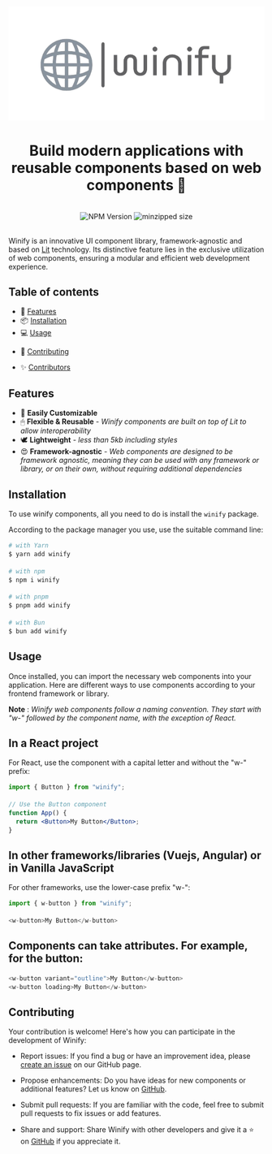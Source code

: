 <p align="center">
  <a href="https://github.com/godwinmanu/winify">
    <img src="./public/winify-no-bg.png" alt="Winify logo"/>
  </a>
</p>

<h1 align="center">Build modern applications with reusable components based on web components 🚀</h1>
<br />

<div align="center">
    <img src="https://badgen.net/npm/v/winify" alt="NPM Version" />
  <img src="https://badgen.net/bundlephobia/minzip/winify" alt="minzipped size"/>
</div>

<br />

Winify is an innovative UI component library, framework-agnostic and based on [Lit](https://lit.dev/) technology. Its distinctive feature lies in the exclusive utilization of web components, ensuring a modular and efficient web development experience.

## Table of contents

<!-- - 📋 [Documentation](#documentation) -->

- 🚀 [Features](#features)
- 📦 [Installation](#installation)
- 💻 [Usage](#usage)
<!-- - 📚 [CodeSandbox Templates](#codesandbox-templates) -->
- 📝 [Contributing](#contributing)
<!-- - 💖 [Support](#support-winify) -->
- ✨ [Contributors](#contributors)

<!-- ## Documentation

It's the https://chakra-ui.com website for the latest version of Chakra UI. For
older versions head over here

- v1: https://v1.chakra-ui.com
- v0: https://v0.chakra-ui.com
 -->

## Features

- 🔩 **Easily Customizable**
- 🖱 **Flexible & Reusable** - _Winify components are built on top of Lit to allow interoperability_
- 🕊 **Lightweight** - _less than 5kb including styles_
- 😍 **Framework-agnostic** - _Web components are designed to be framework agnostic, meaning they can be used with any framework or library, or on their own, without requiring additional dependencies_

## Installation

To use winify components, all you need to do is install the
`winify` package.

According to the package manager you use, use the suitable command line:

```sh
# with Yarn
$ yarn add winify

# with npm
$ npm i winify

# with pnpm
$ pnpm add winify

# with Bun
$ bun add winify
```

## Usage

Once installed, you can import the necessary web components into your application. Here are different ways to use components according to your frontend framework or library.

**Note** : _Winify web components follow a naming convention. They start with "w-" followed by the component name, with the exception of React._

## In a React project

For React, use the component with a capital letter and without the "w-" prefix:

```jsx
import { Button } from "winify";

// Use the Button component
function App() {
  return <Button>My Button</Button>;
}
```

## In other frameworks/libraries (Vuejs, Angular) or in Vanilla JavaScript

For other frameworks, use the lower-case prefix "w-":

```javascript
import { w-button } from "winify";

<w-button>My Button</w-button>
```

## Components can take attributes. For example, for the button:

```javascript
<w-button variant="outline">My Button</w-button>
<w-button loading>My Button</w-button>
```

## Contributing

Your contribution is welcome! Here's how you can participate in the development of Winify:

- Report issues: If you find a bug or have an improvement idea, please [create an issue](https://github.com/godwinmanu/winify/issues) on our GitHub page.

- Propose enhancements: Do you have ideas for new components or additional features? Let us know on [GitHub](https://github.com/godwinmanu/winify).

- Submit pull requests: If you are familiar with the code, feel free to submit pull requests to fix issues or add features.

- Share and support: Share Winify with other developers and give it a ⭐ on [GitHub](https://github.com/godwinmanu/winify) if you appreciate it.
